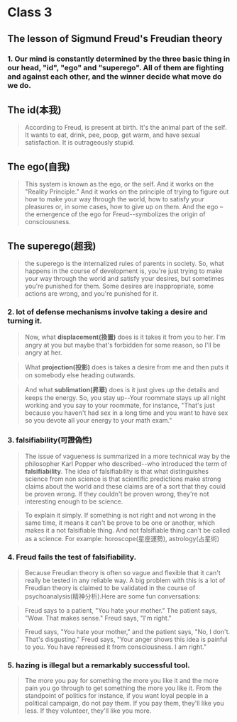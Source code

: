Class 3 
=
## The lesson of Sigmund Freud's Freudian theory


### 1. Our mind is constantly determined by the three basic thing in our head, "id", "ego" and "superego". All of them are fighting and against each other, and the winner decide what move do we do.

## The id(本我)
> According to Freud, is present at birth. It's the animal part of the self. It wants to eat, drink, pee, poop, get warm, and have sexual satisfaction. It is outrageously stupid.
## The ego(自我)
>This system is known as the ego, or the self. And it works on the "Reality Principle." And it works on the principle of trying to figure out how to make your way through the world, how to satisfy your pleasures or, in some cases, how to give up on them. And the ego – the emergence of the ego for Freud--symbolizes the origin of consciousness.
## The superego(超我)
> the superego is the internalized rules of parents in society. So, what happens in the course of development is, you're just trying to make your way through the world and satisfy your desires, but sometimes you're punished for them. Some desires are inappropriate, some actions are wrong, and you're punished for it. 


### 2. lot of **defense mechanisms** involve taking a desire and turning it. 

>Now, what **displacement(換置)** does is it takes it from you to her. I'm angry at you but maybe that's forbidden for some reason, so I'll be angry at her. 

 >What **projection(投影)** does is takes a desire from me and then puts it on somebody else heading outwards.
 
 > And what **sublimation(昇華)** does is it just gives up the details and keeps the energy. So, you stay up--Your roommate stays up all night working and you say to your roommate, for instance, "That's just because you haven't had sex in a long time and you want to have sex so you devote all your energy to your math exam."

### 3. falsifiability(可證偽性)
>The issue of vagueness is summarized in a more technical way by the philosopher Karl Popper who described--who introduced the term of **falsifiability**. The idea of falsifiability is that what distinguishes science from non science is that scientific predictions make strong claims about the world and these claims are of a sort that they could be proven wrong. If they couldn't be proven wrong, they're not interesting enough to be science. 

>To explain it simply. If something is not right and not wrong in the same time, it means it can't be prove to be one or another, which makes it a not falsifiable thing. And not falsifiable thing can't be called as a science. For example: horoscope(星座運勢), astrology(占星術) 

### 4. Freud fails the test of falsifiability. 

>Because Freudian theory is often so vague and flexible that it can't really be tested in any reliable way. A big problem with this is a lot of Freudian theory is claimed to be validated in the course of psychoanalysis(精神分析).Here are some fun conversations:

>Freud says to a patient, "You hate your mother." The patient says, "Wow. That makes sense." Freud says, "I'm right." 

>Freud says, "You hate your mother," and the patient says, "No, I don't. That's disgusting." Freud says, "Your anger shows this idea is painful to you. You have repressed it from consciousness. I am right."

### 5. hazing is illegal but a remarkably successful tool. 
>The more you pay for something the more you like it and the more pain you go through to get something the more you like it. From the standpoint of politics for instance, if you want loyal people in a political campaign, do not pay them. If you pay them, they'll like you less. If they volunteer, they'll like you more. 
